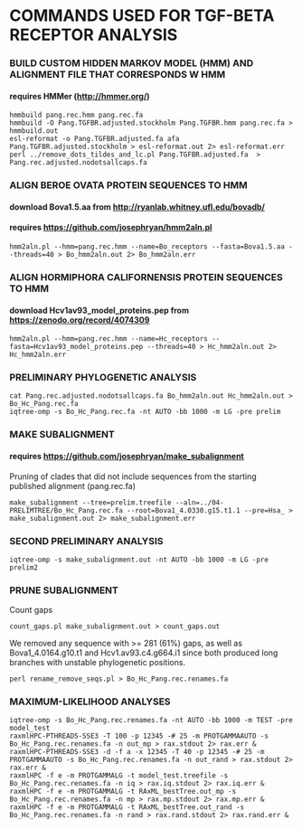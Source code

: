 # COMMANDS USED FOR TGF-BETA RECEPTOR ANALYSIS

### BUILD CUSTOM HIDDEN MARKOV MODEL (HMM) AND ALIGNMENT FILE THAT CORRESPONDS W HMM
#### requires HMMer (http://hmmer.org/)
```
hmmbuild pang.rec.hmm pang.rec.fa
hmmbuild -O Pang.TGFBR.adjusted.stockholm Pang.TGFBR.hmm pang.rec.fa > hmmbuild.out
esl-reformat -o Pang.TGFBR.adjusted.fa afa Pang.TGFBR.adjusted.stockholm > esl-reformat.out 2> esl-reformat.err
perl ../remove_dots_tildes_and_lc.pl Pang.TGFBR.adjusted.fa  > Pang.rec.adjusted.nodotsallcaps.fa
```

### ALIGN BEROE OVATA PROTEIN SEQUENCES TO HMM
#### download Bova1.5.aa from http://ryanlab.whitney.ufl.edu/bovadb/
#### requires https://github.com/josephryan/hmm2aln.pl

```
hmm2aln.pl --hmm=pang.rec.hmm --name=Bo_receptors --fasta=Bova1.5.aa --threads=40 > Bo_hmm2aln.out 2> Bo_hmm2aln.err
```

### ALIGN HORMIPHORA CALIFORNENSIS PROTEIN SEQUENCES TO HMM
#### download Hcv1av93_model_proteins.pep from https://zenodo.org/record/4074309

```
hmm2aln.pl --hmm=pang.rec.hmm --name=Hc_receptors --fasta=Hcv1av93_model_proteins.pep --threads=40 > Hc_hmm2aln.out 2> Hc_hmm2aln.err
```

### PRELIMINARY PHYLOGENETIC ANALYSIS
```
cat Pang.rec.adjusted.nodotsallcaps.fa Bo_hmm2aln.out Hc_hmm2aln.out > Bo_Hc_Pang.rec.fa
iqtree-omp -s Bo_Hc_Pang.rec.fa -nt AUTO -bb 1000 -m LG -pre prelim
```

### MAKE SUBALIGNMENT
#### requires https://github.com/josephryan/make_subalignment
Pruning of clades that did not include sequences from the starting published alignment (pang.rec.fa)
```
make_subalignment --tree=prelim.treefile --aln=../04-PRELIMTREE/Bo_Hc_Pang.rec.fa --root=Bova1_4.0330.g15.t1.1 --pre=Hsa_ > make_subalignment.out 2> make_subalignment.err
```

### SECOND PRELIMINARY ANALYSIS
```
iqtree-omp -s make_subalignment.out -nt AUTO -bb 1000 -m LG -pre prelim2
```

### PRUNE SUBALIGNMENT
Count gaps
```
count_gaps.pl make_subalignment.out > count_gaps.out
```

We removed any sequence with >= 281 (61%) gaps, as well as Bova1_4.0164.g10.t1 and Hcv1.av93.c4.g664.i1 since both produced long branches with unstable phylogenetic positions. 

```
perl rename_remove_seqs.pl > Bo_Hc_Pang.rec.renames.fa
```

### MAXIMUM-LIKELIHOOD ANALYSES
```
iqtree-omp -s Bo_Hc_Pang.rec.renames.fa -nt AUTO -bb 1000 -m TEST -pre model_test
raxmlHPC-PTHREADS-SSE3 -T 100 -p 12345 -# 25 -m PROTGAMMAAUTO -s Bo_Hc_Pang.rec.renames.fa -n out_mp > rax.stdout 2> rax.err &
raxmlHPC-PTHREADS-SSE3 -d -f a -x 12345 -T 40 -p 12345 -# 25 -m PROTGAMMAAUTO -s Bo_Hc_Pang.rec.renames.fa -n out_rand > rax.stdout 2> rax.err &
raxmlHPC -f e -m PROTGAMMALG -t model_test.treefile -s Bo_Hc_Pang.rec.renames.fa -n iq > rax.iq.stdout 2> rax.iq.err &
raxmlHPC -f e -m PROTGAMMALG -t RAxML_bestTree.out_mp -s Bo_Hc_Pang.rec.renames.fa -n mp > rax.mp.stdout 2> rax.mp.err &
raxmlHPC -f e -m PROTGAMMALG -t RAxML_bestTree.out_rand -s Bo_Hc_Pang.rec.renames.fa -n rand > rax.rand.stdout 2> rax.rand.err &
```
